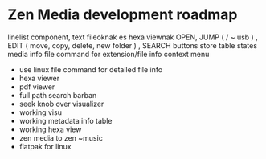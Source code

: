 # Zen Media development roadmap

linelist component, text fileoknak es hexa viewnak
OPEN, JUMP ( / ~ usb ) , EDIT ( move, copy, delete, new folder ) , SEARCH buttons
store table states
media info
file command for extension/file info
context menu

- use linux file command for detailed file info
- hexa viewer
- pdf viewer
- full path search barban
- seek knob over visualizer
- working visu
- working metadata info table
- working hexa view
- zen media to zen ~music
- flatpak for linux